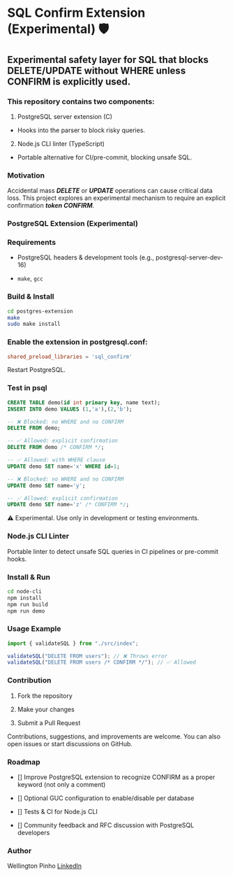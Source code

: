 # SQL Confirm Extension (Experimental) 🛡️

## Experimental safety layer for SQL that blocks DELETE/UPDATE without WHERE unless CONFIRM is explicitly used.

### This repository contains two components:

1. PostgreSQL server extension (C)

- Hooks into the parser to block risky queries.

2. Node.js CLI linter (TypeScript)

- Portable alternative for CI/pre-commit, blocking unsafe SQL.

### Motivation

Accidental mass **_DELETE_** or **_UPDATE_** operations can cause critical data loss.
This project explores an experimental mechanism to require an explicit confirmation **_token CONFIRM_**.

### PostgreSQL Extension (Experimental)

### Requirements

- PostgreSQL headers & development tools (e.g., postgresql-server-dev-16)

- `make`, `gcc`

### Build & Install

```bash
cd postgres-extension
make
sudo make install
```

### Enable the extension in postgresql.conf:

```conf
shared_preload_libraries = 'sql_confirm'
```

Restart PostgreSQL.

### Test in psql

```SQL
CREATE TABLE demo(id int primary key, name text);
INSERT INTO demo VALUES (1,'a'),(2,'b');

-- ❌ Blocked: no WHERE and no CONFIRM
DELETE FROM demo;

-- ✅ Allowed: explicit confirmation
DELETE FROM demo /* CONFIRM */;

-- ✅ Allowed: with WHERE clause
UPDATE demo SET name='x' WHERE id=1;

-- ❌ Blocked: no WHERE and no CONFIRM
UPDATE demo SET name='y';

-- ✅ Allowed: explicit confirmation
UPDATE demo SET name='z' /* CONFIRM */;
```

⚠️ Experimental. Use only in development or testing environments.

### Node.js CLI Linter

Portable linter to detect unsafe SQL queries in CI pipelines or pre-commit hooks.

### Install & Run

```bash
cd node-cli
npm install
npm run build
npm run demo
```

### Usage Example

```ts
import { validateSQL } from "./src/index";

validateSQL("DELETE FROM users"); // ❌ Throws error
validateSQL("DELETE FROM users /* CONFIRM */"); // ✅ Allowed
```

### Contribution

1. Fork the repository

2. Make your changes

3. Submit a Pull Request

Contributions, suggestions, and improvements are welcome.
You can also open issues or start discussions on GitHub.

### Roadmap

- [] Improve PostgreSQL extension to recognize CONFIRM as a proper keyword (not only a comment)

- [] Optional GUC configuration to enable/disable per database

- [] Tests & CI for Node.js CLI

- [] Community feedback and RFC discussion with PostgreSQL developers

### Author

Wellington Pinho
[LinkedIn](https://linkedin.com/in/wellpinho/)
